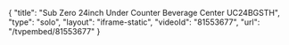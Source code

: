 {
    "title": "Sub Zero 24inch Under Counter Beverage Center UC24BGSTH",
    "type": "solo",
    "layout": "iframe-static",
    "videoId": "81553677",
    "url": "\/tvpembed\/81553677"
}
